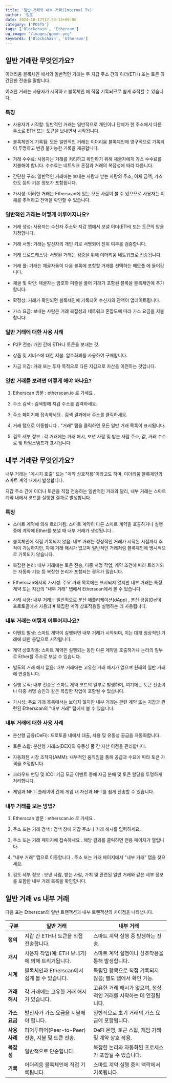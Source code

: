 ```yaml
---
title: '일반 거래와 내부 거래(Internal Tx)'
author: '임훈'
date: 2024-10-17T17:30:13+09:00
category: ['POSTS']
tags: ['Blockchain', 'Ethereum']
og_image: "/images/gamer.png" 
keywords: ['Blockchain', 'Ethereum']
---
```


## 일반 거래란 무엇인가요?

이더리움 블록체인 에서의 일반적인 거래는 두 지갑 주소 간의 이더(ETH) 또는 토큰 의 간단한 전송을 말합니다.

이러한 거래는 사용자가 시작하고 블록체인 에 직접 기록되므로 쉽게 추적할 수 있습니다.

### 특징

* 사용자가 시작함: 일반적인 거래는 일반적으로 개인이나 단체가 한 주소에서 다른 주소로 ETH 또는 토큰을 보내면서 시작됩니다.

* 블록체인에 기록됨: 모든 일반적인 거래는 이더리움 블록체인에 영구적으로 기록되어 투명하고 변경 불가능한 기록을 제공합니다.

* 거래 수수료: 사용자는 거래를 처리하고 확인하기 위해 채굴자에게 가스 수수료를 지불해야 합니다. 수수료는 네트워크 혼잡과 거래의 복잡성에 따라 다릅니다.

* 간단한 구조: 일반적인 거래에는 보내는 사람과 받는 사람의 주소, 이체 금액, 가스 한도 등의 기본 정보가 포함됩니다.

* 가시성: 이러한 거래는 Etherscan에 있는 모든 사람이 볼 수 있으므로 사용자는 이체를 추적하고 잔액을 확인할 수 있습니다.

### 일반적인 거래는 어떻게 이루어지나요?

* 거래 생성: 사용자는 수신자 주소와 지갑 앱에서 보낼 이더(ETH) 또는 토큰의 양을 지정합니다.

* 거래 서명: 거래는 발신자의 개인 키로 서명되어 진위 여부를 검증합니다.

* 거래 브로드캐스팅: 서명된 거래는 검증을 위해 이더리움 네트워크로 전송됩니다.

* 거래 풀: 거래는 채굴자들이 다음 블록에 포함할 거래를 선택하는 메모풀 에 들어갑니다.

* 채굴 및 확인: 채굴자는 암호화 퍼즐을 풀어 거래가 포함된 블록을 블록체인에 추가합니다.

* 확정성: 거래가 확인되면 블록체인에 기록되어 수신자의 잔액이 업데이트됩니다.

* 가스 요금: 보내는 사람은 거래 복잡성과 네트워크 혼잡도에 따라 가스 요금을 지불합니다.

### 일반 거래에 대한 사용 사례

* P2P 전송: 개인 간에 ETH나 토큰을 보내는 것.

* 상품 및 서비스에 대한 지불: 암호화폐를 사용하여 구매합니다.

* 자금 지갑: 거래 또는 투자 목적으로 다른 지갑으로 자산을 이전하는 것입니다.

### 일반 거래를 보려면 어떻게 해야 하나요?

1. Etherscan 방문 : etherscan.io 로 가세요 .

2. 주소 검색 : 검색창에 지갑 주소를 입력하세요.

3. 주소 페이지에 접속하세요 . 검색 결과에서 주소를 클릭하세요.

4. 거래 탭으로 이동합니다 . "거래" 탭을 클릭하면 모든 일반 거래 목록이 표시됩니다.

5. 검토 세부 정보 : 각 거래에는 거래 해시, 보낸 사람 및 받는 사람 주소, 값, 거래 수수료 및 타임스탬프가 표시됩니다.

## 내부 거래란 무엇인가요?

내부 거래는 "메시지 호출" 또는 "계약 상호작용"이라고도 하며, 이더리움 블록체인의 스마트 계약 내에서 발생합니다. 

지갑 주소 간에 이더나 토큰을 직접 전송하는 일반적인 거래와 달리, 내부 거래는 스마트 계약 내에서 코드를 실행한 결과로 발생합니다.

### 특징

* 스마트 계약에 의해 트리거됨: 스마트 계약이 다른 스마트 계약을 호출하거나 실행 중에 계약에 Ether를 보낼 때 내부 거래가 생성됩니다 .

* 블록체인에 직접 기록되지 않음: 내부 거래는 정상적인 거래가 시작된 시점까지 추적이 가능하지만, 자체 거래 해시가 없으며 일반적인 거래처럼 블록체인에 명시적으로 기록되지 않습니다.

* 복잡한 논리: 내부 거래에는 토큰 전송, 다중 서명 작업, 계약 조건에 따라 트리거되는 자동화 기능 등 복잡한 논리가 포함되는 경우가 많습니다.

* Etherscan에서의 가시성: 주요 거래 목록에는 표시되지 않지만 내부 거래는 특정 계약 또는 지갑의 "내부 거래" 탭에서 Etherscan에서 볼 수 있습니다.

* 사례 사용: 내부 거래는 일반적으로 분산 애플리케이션(dApp) , 분산 금융(DeFi) 프로토콜에서 사용되며 복잡한 계약 상호작용을 실행하는 데 사용됩니다.

### 내부 거래는 어떻게 이루어지나요?

* 이벤트 발생: 스마트 계약이 실행되면 내부 거래가 시작되며, 이는 대개 정상적인 거래에 대한 응답으로 시작됩니다.

* 계약 상호작용: 스마트 계약은 실행되는 동안 다른 계약을 호출하거나 논리의 일부로 Ether를 주소로 보낼 수 있습니다.

* 별도의 거래 해시 없음: 내부 거래에는 고유한 거래 해시가 없으며 원래의 일반 거래에 연결됩니다.

* 실행 로직: 내부 전송은 스마트 계약 코드의 일부로 발생하며, 여기에는 토큰 전송이나 다중 서명 승인과 같은 복잡한 작업이 포함될 수 있습니다.

* 가시성: 주요 거래 목록에서는 보이지 않지만 내부 거래는 관련 계약 또는 지갑과 관련된 Etherscan의 "내부 거래" 탭에서 볼 수 있습니다.

### 내부 거래에 대한 사용 사례

* 분산형 금융(DeFi): 프로토콜 내에서 대출, 차용 및 유동성 공급을 자동화합니다.

* 토큰 스왑: 분산형 거래소(DEX)의 유동성 풀 간 자산 이전을 관리합니다.

* 자동화된 시장 조작자(AMM): 내부적인 움직임을 통해 공급과 수요에 따라 토큰 가격을 조정합니다.

* 크라우드 펀딩 및 ICO: 기금 모금 이벤트 중에 자금 분배 및 토큰 할당을 투명하게 처리합니다.

* 게임과 NFT: 플레이어 간에 게임 내 자산과 NFT를 쉽게 전송할 수 있습니다.

### 내부 거래를 보는 방법?

1. Etherscan 방문 : etherscan.io 로 가세요 .

2. 주소 또는 거래 검색 : 검색 창에 지갑 주소나 거래 해시를 입력하세요.

3. 주소 또는 거래 페이지에 접속하세요 . 해당 결과를 클릭하면 전용 페이지가 열립니다.

4. "내부 거래" 탭으로 이동합니다 . 주소 또는 거래 페이지에서 "내부 거래" 탭을 찾으세요.

5. 검토 세부 정보 : 보낸 사람, 받는 사람, 가치 및 관련된 일반 거래와 같은 세부 정보를 포함한 내부 거래 목록을 확인합니다.

## 일반 거래 vs 내부 거래

다음 표는 Etherscan의 일반 트랜잭션과 내부 트랜잭션의 차이점을 나타냅니다.

| 구분         | 일반 거래                                       | 내부 거래                                           |
| ------------ | ----------------------------------------------- | --------------------------------------------------- |
| **정의**     | 지갑 간 ETH나 토큰을 직접 전송합니다.             | 스마트 계약 실행 중 발생하는 전송.                    |
| **개시**     | 사용자 작업(예: ETH 보내기)에 의해 트리거됩니다.  | 스마트 계약 실행이나 상호작용을 통해 발생합니다.       |
| **시계**     | 블록체인과 Etherscan에서 쉽게 볼 수 있습니다.     | 독립된 항목으로 직접 기록되지 않음; 별도 탭에서 확인 가능. |
| **거래 해시**| 각 거래에는 고유한 거래 해시가 있습니다.         | 고유한 거래 해시가 없으며, 정상적인 거래를 시작하는 데 연결됩니다. |
| **가스 요금**| 발신자가 가스 요금을 지불해야 합니다.           | 일반적으로 초기 거래의 가스 요금에 포함됩니다.         |
| **사용 사례**| 피어투피어(Peer-to-Peer) 전송, 지불 및 토큰 전송. | DeFi 운영, 토큰 스왑, 게임 거래 및 계약 상호 작용.    |
| **복잡성**   | 일반적으로 단순합니다.                         | 복잡한 논리와 자동화된 프로세스가 포함될 수 있습니다.   |
| **기록**     | 이더리움 블록체인에 직접 기록됩니다.             | 스마트 계약 실행 중의 맥락에서 기록됩니다.             |